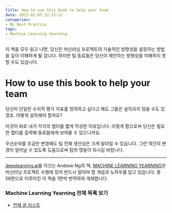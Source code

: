 ```yaml
---
title: How to use this book to help your team
date: 2021-02-03 22:15:12
categories:
- ML Best Practice
tags:
- Machine Learning Yearning
---
```


이 책을 모두 읽고 나면, 당신은 머신러닝 프로젝트의 기술적인 방향성을 설정하는 방법을 깊이 이해하게 될 겁니다. 하지만 팀 동료들은 당신이 제안하는 방향성을 이해하지 못할 수도 있습니다.

# How to use this book to help your team

당신이 단일한 수치적 평가 지표를 정의하고 싶다고 해도 그들은 설득되지 않을 수도 있겠죠. 어떻게 설득해야 할까요?

이것이 바로 내가 각각의 챕터를 짧게 작성한 이유입니다. 이렇게 함으로써 당신은 필요한 챕터를 출력해 동료들에게 보여줄 수 있으니까요.

우선순위를 조금만 변경해도 팀 전체 생산성은 크게 달라질 수 있습니다. 그런 약간의 변경이 일어날 수 있도록 도움으로써 팀의 영웅이 되시길 바랍니다.



---

[deeplearning.ai](https://www.deeplearning.ai)를 이끄는 Andrew Ng의 책, [MACHINE LEARNING YEARNING](https://d2wvfoqc9gyqzf.cloudfront.net/content/uploads/2018/09/Ng-MLY01-13.pdf?utm_campaign=MLY%20Ebook%20Email&utm_medium=email&_hsmi=78646066&_hsenc=p2ANqtz-8EN6pTX4f_zSAT80ls6z_VnjtNqRW5_6H7bwAgac2tcKhJ0ZXMwNquIMXhBZzXz2nL9v2cwqsEnEeEOlFfen_ZyuVQtw&utm_content=78646066&utm_source=hs_automation)은 머신러닝 프로젝트 수행에 있어 반드시 알아야 할 개념과 노하우를 담고 있습니다. 총 58편으로 이루어진 이 책을 1편씩 번역하여 게재합니다.

### Machine Learning Yearning 전체 목록 보기

- [전체 글 리스트](https://choigww.github.io/tag/#/Machine%20Learning%20Yearning)